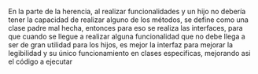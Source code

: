 En la parte de la herencia, al realizar funcionalidades y un hijo no debería tener la capacidad de realizar alguno de los métodos, se define como una clase padre mal hecha, entonces para eso se realiza las interfaces, para que cuando se llegue a realizar alguna funcionalidad que no debe llega a ser de gran utilidad para los hijos, es mejor la interfaz para mejorar la legibilidad y su único funcionamiento en clases especificas, mejorando asi el código a ejecutar